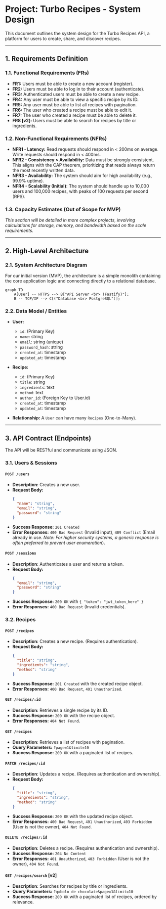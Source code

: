 # Project: Turbo Recipes - System Design

This document outlines the system design for the Turbo Recipes API, a platform for users to create, share, and discover recipes.

---

## 1. Requirements Definition

### 1.1. Functional Requirements (FRs)

- **FR1:** Users must be able to create a new account (register).
- **FR2:** Users must be able to log in to their account (authenticate).
- **FR3:** Authenticated users must be able to create a new recipe.
- **FR4:** Any user must be able to view a specific recipe by its ID.
- **FR5:** Any user must be able to list all recipes with pagination.
- **FR6:** The user who created a recipe must be able to edit it.
- **FR7:** The user who created a recipe must be able to delete it.
- **FR8 [v2]:** Users must be able to search for recipes by title or ingredients.

### 1.2. Non-Functional Requirements (NFRs)

- **NFR1 - Latency:** Read requests should respond in < 200ms on average. Write requests should respond in < 400ms.
- **NFR2 - Consistency > Availability:** Data must be strongly consistent. This aligns with the CAP theorem, prioritizing that reads always return the most recently written data.
- **NFR3 - Availability:** The system should aim for high availability (e.g., 99.9% uptime).
- **NFR4 - Scalability (Initial):** The system should handle up to 10,000 users and 100,000 recipes, with peaks of 100 requests per second (RPS).

### 1.3. Capacity Estimates (Out of Scope for MVP)

*This section will be detailed in more complex projects, involving calculations for storage, memory, and bandwidth based on the scale requirements.*

---

## 2. High-Level Architecture

### 2.1. System Architecture Diagram

For our initial version (MVP), the architecture is a simple monolith containing the core application logic and connecting directly to a relational database.

```mermaid
graph TD
    A[User] -- HTTPS --> B["API Server <br> (Fastify)"];
    B -- TCP/IP --> C[("Database <br> PostgreSQL")];
```

### 2.2. Data Model / Entities

- **User:**
  - `id`: (Primary Key)
  - `name`: string
  - `email`: string (unique)
  - `password_hash`: string
  - `created_at`: timestamp
  - `updated_at`: timestamp

- **Recipe:**
  - `id`: (Primary Key)
  - `title`: string
  - `ingredients`: text
  - `method`: text
  - `author_id`: (Foreign Key to User.id)
  - `created_at`: timestamp
  - `updated_at`: timestamp

- **Relationship:** A `User` can have many `Recipes` (One-to-Many).

---

## 3. API Contract (Endpoints)

The API will be RESTful and communicate using JSON.

### 3.1. Users & Sessions

#### `POST /users`
- **Description:** Creates a new user.
- **Request Body:**
  ```json
  {
    "name": "string",
    "email": "string",
    "password": "string"
  }
  ```
- **Success Response:** `201 Created`
- **Error Responses:** `400 Bad Request` (Invalid input), `409 Conflict` (Email already in use. *Note: For higher security systems, a generic response is often preferred to prevent user enumeration*).

#### `POST /sessions`
- **Description:** Authenticates a user and returns a token.
- **Request Body:**
  ```json
  {
    "email": "string",
    "password": "string"
  }
  ```
- **Success Response:** `200 OK` with `{ "token": "jwt_token_here" }`
- **Error Responses:** `400 Bad Request` (Invalid credentials).

### 3.2. Recipes

#### `POST /recipes`
- **Description:** Creates a new recipe. (Requires authentication).
- **Request Body:**
  ```json
  {
    "title": "string",
    "ingredients": "string",
    "method": "string"
  }
  ```
- **Success Response:** `201 Created` with the created recipe object.
- **Error Responses:** `400 Bad Request`, `401 Unauthorized`.

#### `GET /recipes/:id`
- **Description:** Retrieves a single recipe by its ID.
- **Success Response:** `200 OK` with the recipe object.
- **Error Responses:** `404 Not Found`.

#### `GET /recipes`
- **Description:** Retrieves a list of recipes with pagination.
- **Query Parameters:** `?page=1&limit=10`
- **Success Response:** `200 OK` with a paginated list of recipes.

#### `PATCH /recipes/:id`
- **Description:** Updates a recipe. (Requires authentication and ownership).
- **Request Body:**
  ```json
  {
    "title": "string",
    "ingredients": "string",
    "method": "string"
  }
  ```
- **Success Response:** `200 OK` with the updated recipe object.
- **Error Responses:** `400 Bad Request`, `401 Unauthorized`, `403 Forbidden` (User is not the owner), `404 Not Found`.

#### `DELETE /recipes/:id`
- **Description:** Deletes a recipe. (Requires authentication and ownership).
- **Success Response:** `204 No Content`
- **Error Responses:** `401 Unauthorized`, `403 Forbidden` (User is not the owner), `404 Not Found`.

#### `GET /recipes/search` [v2]
- **Description:** Searches for recipes by title or ingredients.
- **Query Parameters:** `?q=bolo de chocolate&page=1&limit=10`
- **Success Response:** `200 OK` with a paginated list of recipes, ordered by relevance.
